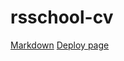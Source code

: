 # rsschool-cv

[Markdown](https://Vitya-Wolfram.github.io/rsschool-cv/cv)
[Deploy page](https://Vitya-Wolfram.github.io/rsschool-cv/)
